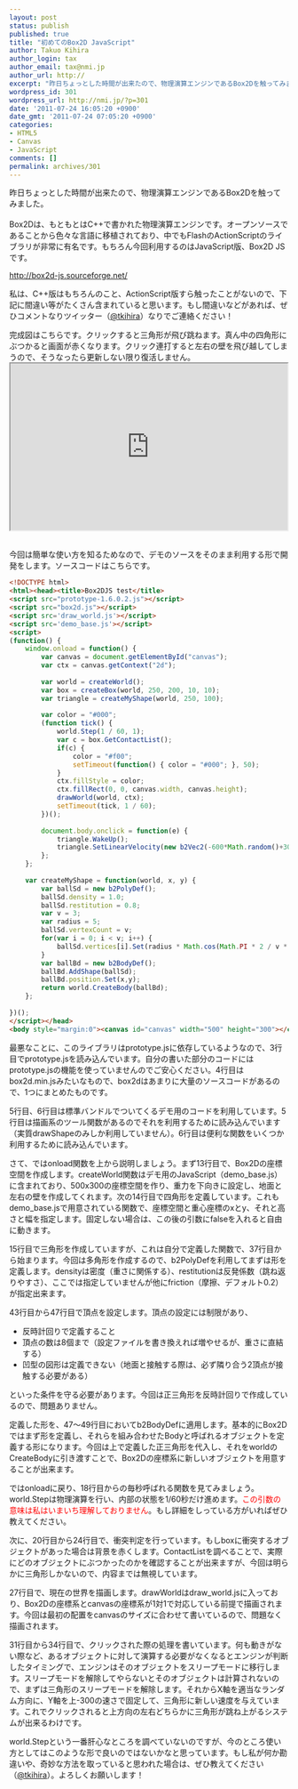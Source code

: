 ```yaml
---
layout: post
status: publish
published: true
title: "初めてのBox2D JavaScript"
author: Takuo Kihira
author_login: tax
author_email: tax@nmi.jp
author_url: http://
excerpt: "昨日ちょっとした時間が出来たので、物理演算エンジンであるBox2Dを触ってみました。<br />"
wordpress_id: 301
wordpress_url: http://nmi.jp/?p=301
date: '2011-07-24 16:05:20 +0900'
date_gmt: '2011-07-24 07:05:20 +0900'
categories:
- HTML5
- Canvas
- JavaScript
comments: []
permalink: archives/301
---
```

<p>昨日ちょっとした時間が出来たので、物理演算エンジンであるBox2Dを触ってみました。<br />
<a id="more"></a><a id="more-301"></a><br />
Box2Dは、もともとはC++で書かれた物理演算エンジンです。オープンソースであることから色々な言語に移植されており、中でもFlashのActionScriptのライブラリが非常に有名です。もちろん今回利用するのはJavaScript版、Box2D JSです。</p>
<p><a href="http://box2d-js.sourceforge.net/" target="_blank">http://box2d-js.sourceforge.net/</a></p>
<p>私は、C++版はもちろんのこと、ActionScript版すら触ったことがないので、下記に間違い等がたくさん含まれていると思います。もし間違いなどがあれば、ぜひコメントなりツイッター（<a href="http://twitter.com/tkihira" target="_blank">@tkihira</a>）なりでご連絡ください！</p>
<p>完成図はこちらです。クリックすると三角形が飛び跳ねます。真ん中の四角形にぶつかると画面が赤くなります。クリック連打すると左右の壁を飛び越してしまうので、そうなったら更新しない限り復活しません。<br />
<iframe src="http://nmi.jp/sources/box2d-1/test.html" width="500" height="300"></iframe>

<br />今回は簡単な使い方を知るためなので、デモのソースをそのまま利用する形で開発をします。ソースコードはこちらです。<br />
</p>

```html
<!DOCTYPE html>
<html><head><title>Box2DJS test</title>
<script src="prototype-1.6.0.2.js"></script>
<script src="box2d.js"></script>
<script src='draw_world.js'></script>
<script src='demo_base.js'></script>
<script>
(function() {
    window.onload = function() {
        var canvas = document.getElementById("canvas");
        var ctx = canvas.getContext("2d");
 
        var world = createWorld();
        var box = createBox(world, 250, 200, 10, 10);
        var triangle = createMyShape(world, 250, 100);
 
        var color = "#000";
        (function tick() {
            world.Step(1 / 60, 1);
            var c = box.GetContactList();
            if(c) {
                color = "#f00";
                setTimeout(function() { color = "#000"; }, 50);
            }
            ctx.fillStyle = color;
            ctx.fillRect(0, 0, canvas.width, canvas.height);
            drawWorld(world, ctx);
            setTimeout(tick, 1 / 60);
        })();
 
        document.body.onclick = function(e) {
            triangle.WakeUp();
            triangle.SetLinearVelocity(new b2Vec2(-600*Math.random()+300,-300));
        };
    };
 
    var createMyShape = function(world, x, y) {
        var ballSd = new b2PolyDef();
        ballSd.density = 1.0;
        ballSd.restitution = 0.8;
        var v = 3;
        var radius = 5;
        ballSd.vertexCount = v;
        for(var i = 0; i < v; i++) {
            ballSd.vertices[i].Set(radius * Math.cos(Math.PI * 2 / v * i), radius * Math.sin(Math.PI * 2 / v * i));
        }
        var ballBd = new b2BodyDef();
        ballBd.AddShape(ballSd);
        ballBd.position.Set(x,y);
        return world.CreateBody(ballBd);
    };
 
})();
</script></head>
<body style="margin:0"><canvas id="canvas" width="500" height="300"></canvas></body></html>
```

<p>最悪なことに、このライブラリはprototype.jsに依存しているようなので、3行目でprototype.jsを読み込んでいます。自分の書いた部分のコードにはprototype.jsの機能を使っていませんのでご安心ください。4行目はbox2d.min.jsみたいなもので、box2dはあまりに大量のソースコードがあるので、1つにまとめたものです。</p>
<p>5行目、6行目は標準バンドルでついてくるデモ用のコードを利用しています。5行目は描画系のツール関数があるのでそれを利用するために読み込んでいます（実質drawShapeのみしか利用していません）。6行目は便利な関数をいくつか利用するために読み込んでいます。</p>
<p>さて、ではonload関数を上から説明しましょう。まず13行目で、Box2Dの座標空間を作成します。createWorld関数はデモ用のJavaScript（demo_base.js）に含まれており、500x300の座標空間を作り、重力を下向きに設定し、地面と左右の壁を作成してくれます。次の14行目で四角形を定義しています。これもdemo_base.jsで用意されている関数で、座標空間と重心座標のxとy、それと高さと幅を指定します。固定しない場合は、この後の引数にfalseを入れると自由に動きます。</p>
<p>15行目で三角形を作成していますが、これは自分で定義した関数で、37行目から始まります。今回は多角形を作成するので、b2PolyDefを利用してまずは形を定義します。densityは密度（重さに関係する）、restitutionは反発係数（跳ね返りやすさ）、ここでは指定していませんが他にfriction（摩擦、デフォルト0.2）が指定出来ます。</p>
<p>43行目から47行目で頂点を設定します。頂点の設定には制限があり、</p>
<ul>
<li>反時計回りで定義すること</li>
<li>頂点の数は8個まで（設定ファイルを書き換えれば増やせるが、重さに直結する）</li>
<li>凹型の図形は定義できない（地面と接触する際は、必ず隣り合う2頂点が接触する必要がある）</li>
</ul>
<p>といった条件を守る必要があります。今回は正三角形を反時計回りで作成しているので、問題ありません。</p>
<p>定義した形を、47～49行目においてb2BodyDefに適用します。基本的にBox2Dではまず形を定義し、それらを組み合わせたBodyと呼ばれるオブジェクトを定義する形になります。今回は上で定義した正三角形を代入し、それをworldのCreateBodyに引き渡すことで、Box2Dの座標系に新しいオブジェクトを用意することが出来ます。</p>
<p>ではonloadに戻り、18行目からの毎秒呼ばれる関数を見てみましょう。world.Stepは物理演算を行い、内部の状態を1/60秒だけ進めます。<span style="color:red">この引数の意味は私はいまいち理解しておりません</span>。もし詳細をしっている方がいればぜひ教えてください。</p>
<p>次に、20行目から24行目で、衝突判定を行っています。もしboxに衝突するオブジェクトがあった場合は背景を赤くします。ContactListを調べることで、実際にどのオブジェクトにぶつかったのかを確認することが出来ますが、今回は明らかに三角形しかないので、内容までは無視しています。</p>
<p>27行目で、現在の世界を描画します。drawWorldはdraw_world.jsに入っており、Box2Dの座標系とcanvasの座標系が1対1で対応している前提で描画されます。今回は最初の配置をcanvasのサイズに合わせて書いているので、問題なく描画されます。</p>
<p>31行目から34行目で、クリックされた際の処理を書いています。何も動きがない際など、あるオブジェクトに対して演算する必要がなくなるとエンジンが判断したタイミングで、エンジンはそのオブジェクトをスリープモードに移行します。スリープモードを解除してやらないとそのオブジェクトは計算されないので、まずは三角形のスリープモードを解除します。それからX軸を適当なランダム方向に、Y軸を上-300の速さで固定して、三角形に新しい速度を与えています。これでクリックされると上方向の左右どちらかに三角形が跳ね上がるシステムが出来るわけです。</p>
<p>world.Stepという一番肝心なところを調べていないのですが、今のところ使い方としてはこのような形で良いのではないかなと思っています。もし私が何か勘違いや、奇妙な方法を取っていると思われた場合は、ぜひ教えてください（<a href="http://twitter.com/tkihira" target="_blank">@tkihira</a>）。よろしくお願いします！</p>
